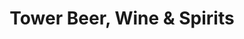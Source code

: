 ---
title: "Tower Beer, Wine & Spirits"
url: /atlanta/tower-beer-wine-and-spirits/
shop: alcohol
---